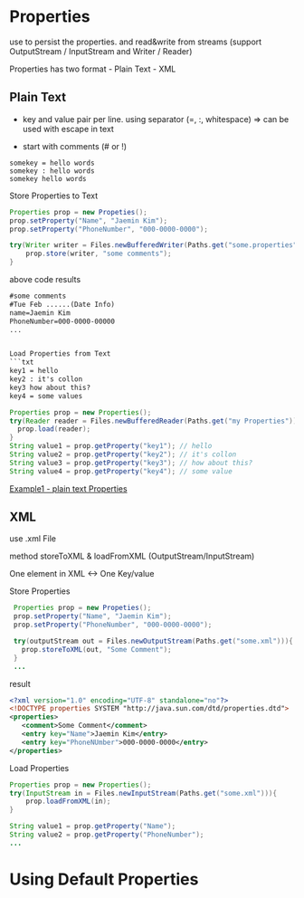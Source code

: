 Properties 
================================
 use to persist the properties. and read&write from streams (support OutputStream / InputStream and Writer / Reader)

 Properties has two format
    - Plain Text
    - XML

 Plain Text
 -------------------------------

  - key and value pair per line. using separator (=, :, whitespace) => can be used with escape in text

  - start with comments (# or !) 

  ```
  somekey = hello words
  somekey : hello words
  somekey hello words
  ```

  Store Properties to Text
  ```java
  Properties prop = new Propeties();
  prop.setProperty("Name", "Jaemin Kim");
  prop.setProperty("PhoneNumber", "000-0000-0000");

  try(Writer writer = Files.newBufferedWriter(Paths.get("some.properties"))){
      prop.store(writer, "some comments");
  }
  ```
  above code results

  ```txt
  #some comments
  #Tue Feb ......(Date Info)
  name=Jaemin Kim
  PhoneNumber=000-0000-00000
  ...


  Load Properties from Text
  ```txt
  key1 = hello
  key2 : it's collon
  key3 how about this?
  key4 = some values
  ```

  ```java
Properties prop = new Properties();
try(Reader reader = Files.newBufferedReader(Paths.get("my Properties")){
    prop.load(reader);
}
String value1 = prop.getProperty("key1"); // hello
String value2 = prop.getProperty("key2"); // it's collon
String value3 = prop.getProperty("key3"); // how about this?
String value4 = prop.getProperty("key4"); // some value
  ```

[Example1 - plain text Properties](Example1.java)


 XML
 -------------------------------

 use .xml File

 method storeToXML & loadFromXML (OutputStream/InputStream)

 One element in XML <-> One Key/value


 Store Properties
 ```java
  Properties prop = new Propeties();
  prop.setProperty("Name", "Jaemin Kim");
  prop.setProperty("PhoneNumber", "000-0000-0000");

  try(outputStream out = Files.newOutputStream(Paths.get("some.xml"))){
    prop.storeToXML(out, "Some Comment");
  }
  ...
 ```

 result 
 ```xml
 <?xml version="1.0" encoding="UTF-8" standalone="no"?>
 <!DOCTYPE properties SYSTEM "http://java.sun.com/dtd/properties.dtd">
 <properties>
    <comment>Some Comment</comment>
    <entry key="Name">Jaemin Kim</entry>
    <entry key="PhoneNUmber">000-0000-0000</entry>
 </properties>
 ```

Load Properties
```java
Properties prop = new Properties();
try(InputStream in = Files.newInputStream(Paths.get("some.xml"))){
    prop.loadFromXML(in);
}

String value1 = prop.getProperty("Name"); 
String value2 = prop.getProperty("PhoneNumber");
...

```

Using Default Properties
================================

